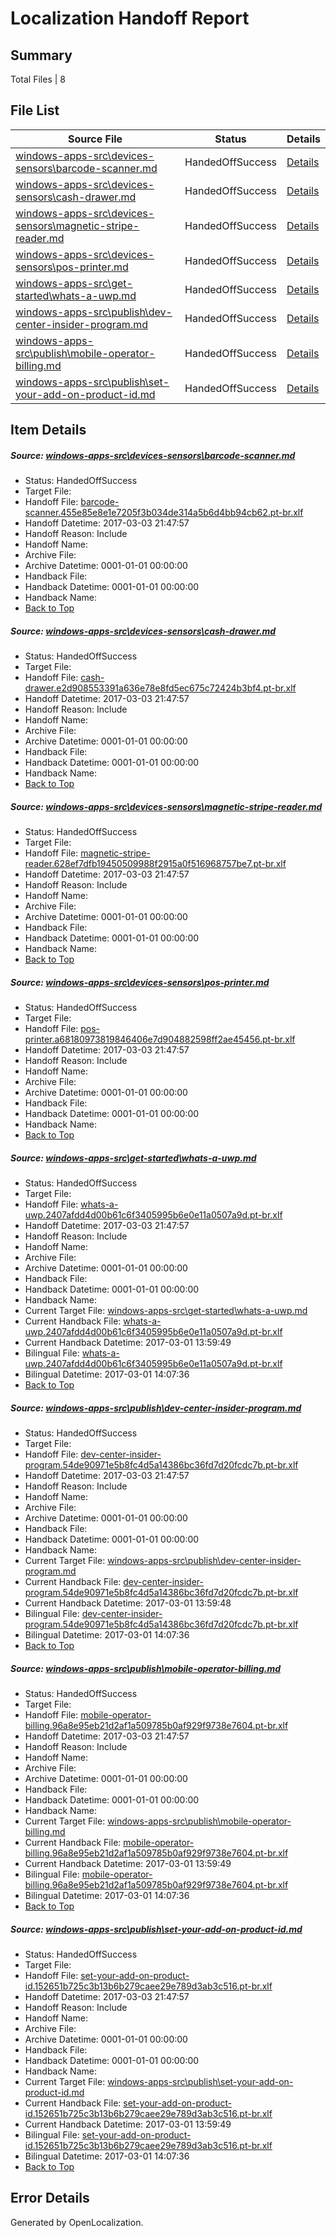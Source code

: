 # <a name='report-top'></a> Localization Handoff Report

## Summary
 Total Files | 8

## File List
 Source File | Status | Details 
 ----------- | ------ | ------- 
 [windows-apps-src\devices-sensors\barcode-scanner.md](https://cpubwin.visualstudio.com/windows-uwp/_git/windows-uwp/commit/06c177756c8e4b343157286a4bb0e0f70ac490f6?path=windows-apps-src%2Fdevices-sensors%2Fbarcode-scanner.md&_a=contents) | HandedOffSuccess | [Details](#8d9ef9bc08fa666c2af1348450f7a5fb0a0c7b652417)
 [windows-apps-src\devices-sensors\cash-drawer.md](https://cpubwin.visualstudio.com/windows-uwp/_git/windows-uwp/commit/06c177756c8e4b343157286a4bb0e0f70ac490f6?path=windows-apps-src%2Fdevices-sensors%2Fcash-drawer.md&_a=contents) | HandedOffSuccess | [Details](#376272356cf720ddd9519f0077e771a1016abb1e2423)
 [windows-apps-src\devices-sensors\magnetic-stripe-reader.md](https://cpubwin.visualstudio.com/windows-uwp/_git/windows-uwp/commit/06c177756c8e4b343157286a4bb0e0f70ac490f6?path=windows-apps-src%2Fdevices-sensors%2Fmagnetic-stripe-reader.md&_a=contents) | HandedOffSuccess | [Details](#a11fe7a63c0444ac986e7bfe0d50472249e5196e2500)
 [windows-apps-src\devices-sensors\pos-printer.md](https://cpubwin.visualstudio.com/windows-uwp/_git/windows-uwp/commit/06c177756c8e4b343157286a4bb0e0f70ac490f6?path=windows-apps-src%2Fdevices-sensors%2Fpos-printer.md&_a=contents) | HandedOffSuccess | [Details](#d8340af651157bb6fae82785812f259c16d0a6c02505)
 [windows-apps-src\get-started\whats-a-uwp.md](https://cpubwin.visualstudio.com/windows-uwp/_git/windows-uwp/commit/06c177756c8e4b343157286a4bb0e0f70ac490f6?path=windows-apps-src%2Fget-started%2Fwhats-a-uwp.md&_a=contents) | HandedOffSuccess | [Details](#3fb6562d08cbcefec5277f938fc00570210d7aa43085)
 [windows-apps-src\publish\dev-center-insider-program.md](https://cpubwin.visualstudio.com/windows-uwp/_git/windows-uwp/commit/06c177756c8e4b343157286a4bb0e0f70ac490f6?path=windows-apps-src%2Fpublish%2Fdev-center-insider-program.md&_a=contents) | HandedOffSuccess | [Details](#dd547cd0abe208cfc1b38eb01fa64c5e8f5e0f1b4833)
 [windows-apps-src\publish\mobile-operator-billing.md](https://cpubwin.visualstudio.com/windows-uwp/_git/windows-uwp/commit/06c177756c8e4b343157286a4bb0e0f70ac490f6?path=windows-apps-src%2Fpublish%2Fmobile-operator-billing.md&_a=contents) | HandedOffSuccess | [Details](#5d3dbe205fd3f4260f761d9372a573fe568b36384868)
 [windows-apps-src\publish\set-your-add-on-product-id.md](https://cpubwin.visualstudio.com/windows-uwp/_git/windows-uwp/commit/06c177756c8e4b343157286a4bb0e0f70ac490f6?path=windows-apps-src%2Fpublish%2Fset-your-add-on-product-id.md&_a=contents) | HandedOffSuccess | [Details](#d0ed5dfabf430b578bfb3e922ca3b1fc6e955aa54893)

## Item Details
##### <a name='8d9ef9bc08fa666c2af1348450f7a5fb0a0c7b652417'></a> Source: [windows-apps-src\devices-sensors\barcode-scanner.md](https://cpubwin.visualstudio.com/windows-uwp/_git/windows-uwp/commit/06c177756c8e4b343157286a4bb0e0f70ac490f6?path=windows-apps-src%2Fdevices-sensors%2Fbarcode-scanner.md&_a=contents)
* Status: HandedOffSuccess
* Target File: 
* Handoff File: [barcode-scanner.455e85e8e1e7205f3b034de314a5b6d4bb94cb62.pt-br.xlf](https://cpubwin.visualstudio.com/windows-uwp/_git/WDCLib.handoff/commit/d708728415bfa748fdcf14d0176f913134e05ebd?path=ol-handoff%2Fcpubwin%2Fwindows-uwp.pt-br%2Fmaster%2Fbarcode-scanner.455e85e8e1e7205f3b034de314a5b6d4bb94cb62.pt-br.xlf&_a=contents)
* Handoff Datetime: 2017-03-03 21:47:57
* Handoff Reason: Include
* Handoff Name: 
* Archive File: 
* Archive Datetime: 0001-01-01 00:00:00
* Handback File: 
* Handback Datetime: 0001-01-01 00:00:00
* Handback Name: 
* [Back to Top](#report-top)

##### <a name='376272356cf720ddd9519f0077e771a1016abb1e2423'></a> Source: [windows-apps-src\devices-sensors\cash-drawer.md](https://cpubwin.visualstudio.com/windows-uwp/_git/windows-uwp/commit/06c177756c8e4b343157286a4bb0e0f70ac490f6?path=windows-apps-src%2Fdevices-sensors%2Fcash-drawer.md&_a=contents)
* Status: HandedOffSuccess
* Target File: 
* Handoff File: [cash-drawer.e2d908553391a636e78e8fd5ec675c72424b3bf4.pt-br.xlf](https://cpubwin.visualstudio.com/windows-uwp/_git/WDCLib.handoff/commit/d708728415bfa748fdcf14d0176f913134e05ebd?path=ol-handoff%2Fcpubwin%2Fwindows-uwp.pt-br%2Fmaster%2Fcash-drawer.e2d908553391a636e78e8fd5ec675c72424b3bf4.pt-br.xlf&_a=contents)
* Handoff Datetime: 2017-03-03 21:47:57
* Handoff Reason: Include
* Handoff Name: 
* Archive File: 
* Archive Datetime: 0001-01-01 00:00:00
* Handback File: 
* Handback Datetime: 0001-01-01 00:00:00
* Handback Name: 
* [Back to Top](#report-top)

##### <a name='a11fe7a63c0444ac986e7bfe0d50472249e5196e2500'></a> Source: [windows-apps-src\devices-sensors\magnetic-stripe-reader.md](https://cpubwin.visualstudio.com/windows-uwp/_git/windows-uwp/commit/06c177756c8e4b343157286a4bb0e0f70ac490f6?path=windows-apps-src%2Fdevices-sensors%2Fmagnetic-stripe-reader.md&_a=contents)
* Status: HandedOffSuccess
* Target File: 
* Handoff File: [magnetic-stripe-reader.628ef7dfb19450509988f2915a0f516968757be7.pt-br.xlf](https://cpubwin.visualstudio.com/windows-uwp/_git/WDCLib.handoff/commit/d708728415bfa748fdcf14d0176f913134e05ebd?path=ol-handoff%2Fcpubwin%2Fwindows-uwp.pt-br%2Fmaster%2Fmagnetic-stripe-reader.628ef7dfb19450509988f2915a0f516968757be7.pt-br.xlf&_a=contents)
* Handoff Datetime: 2017-03-03 21:47:57
* Handoff Reason: Include
* Handoff Name: 
* Archive File: 
* Archive Datetime: 0001-01-01 00:00:00
* Handback File: 
* Handback Datetime: 0001-01-01 00:00:00
* Handback Name: 
* [Back to Top](#report-top)

##### <a name='d8340af651157bb6fae82785812f259c16d0a6c02505'></a> Source: [windows-apps-src\devices-sensors\pos-printer.md](https://cpubwin.visualstudio.com/windows-uwp/_git/windows-uwp/commit/06c177756c8e4b343157286a4bb0e0f70ac490f6?path=windows-apps-src%2Fdevices-sensors%2Fpos-printer.md&_a=contents)
* Status: HandedOffSuccess
* Target File: 
* Handoff File: [pos-printer.a68180973819846406e7d904882598ff2ae45456.pt-br.xlf](https://cpubwin.visualstudio.com/windows-uwp/_git/WDCLib.handoff/commit/d708728415bfa748fdcf14d0176f913134e05ebd?path=ol-handoff%2Fcpubwin%2Fwindows-uwp.pt-br%2Fmaster%2Fpos-printer.a68180973819846406e7d904882598ff2ae45456.pt-br.xlf&_a=contents)
* Handoff Datetime: 2017-03-03 21:47:57
* Handoff Reason: Include
* Handoff Name: 
* Archive File: 
* Archive Datetime: 0001-01-01 00:00:00
* Handback File: 
* Handback Datetime: 0001-01-01 00:00:00
* Handback Name: 
* [Back to Top](#report-top)

##### <a name='3fb6562d08cbcefec5277f938fc00570210d7aa43085'></a> Source: [windows-apps-src\get-started\whats-a-uwp.md](https://cpubwin.visualstudio.com/windows-uwp/_git/windows-uwp/commit/06c177756c8e4b343157286a4bb0e0f70ac490f6?path=windows-apps-src%2Fget-started%2Fwhats-a-uwp.md&_a=contents)
* Status: HandedOffSuccess
* Target File: 
* Handoff File: [whats-a-uwp.2407afdd4d00b61c6f3405995b6e0e11a0507a9d.pt-br.xlf](https://cpubwin.visualstudio.com/windows-uwp/_git/WDCLib.handoff/commit/d708728415bfa748fdcf14d0176f913134e05ebd?path=ol-handoff%2Fcpubwin%2Fwindows-uwp.pt-br%2Fmaster%2Fwhats-a-uwp.2407afdd4d00b61c6f3405995b6e0e11a0507a9d.pt-br.xlf&_a=contents)
* Handoff Datetime: 2017-03-03 21:47:57
* Handoff Reason: Include
* Handoff Name: 
* Archive File: 
* Archive Datetime: 0001-01-01 00:00:00
* Handback File: 
* Handback Datetime: 0001-01-01 00:00:00
* Handback Name: 
* Current Target File: [windows-apps-src\get-started\whats-a-uwp.md](https://cpubwin.visualstudio.com/windows-uwp/_git/windows-uwp.pt-br/commit/9e31125fc05900a60ccce8bc2658c0497312cadf?path=windows-apps-src%2Fget-started%2Fwhats-a-uwp.md&_a=contents)
* Current Handback File: [whats-a-uwp.2407afdd4d00b61c6f3405995b6e0e11a0507a9d.pt-br.xlf](https://cpubwin.visualstudio.com/windows-uwp/_git/WDCLib.handback/commit/32a237ab5a68ab9f9652c47835fa1a41c87d8221?path=ol-handback%2Fcpubwin%2Fwindows-uwp.pt-br%2Fmaster%2Fwhats-a-uwp.2407afdd4d00b61c6f3405995b6e0e11a0507a9d.pt-br.xlf&_a=contents)
* Current Handback Datetime: 2017-03-01 13:59:49
* Bilingual File: [whats-a-uwp.2407afdd4d00b61c6f3405995b6e0e11a0507a9d.pt-br.xlf](https://cpubwin.visualstudio.com/windows-uwp/_git/WDCLib.handback/commit/32a237ab5a68ab9f9652c47835fa1a41c87d8221?path=ol-handback%2Fcpubwin%2Fwindows-uwp.pt-br%2Fmaster%2Fwhats-a-uwp.2407afdd4d00b61c6f3405995b6e0e11a0507a9d.pt-br.xlf&_a=contents)
* Bilingual Datetime: 2017-03-01 14:07:36
* [Back to Top](#report-top)

##### <a name='dd547cd0abe208cfc1b38eb01fa64c5e8f5e0f1b4833'></a> Source: [windows-apps-src\publish\dev-center-insider-program.md](https://cpubwin.visualstudio.com/windows-uwp/_git/windows-uwp/commit/06c177756c8e4b343157286a4bb0e0f70ac490f6?path=windows-apps-src%2Fpublish%2Fdev-center-insider-program.md&_a=contents)
* Status: HandedOffSuccess
* Target File: 
* Handoff File: [dev-center-insider-program.54de90971e5b8fc4d5a14386bc36fd7d20fcdc7b.pt-br.xlf](https://cpubwin.visualstudio.com/windows-uwp/_git/WDCLib.handoff/commit/d708728415bfa748fdcf14d0176f913134e05ebd?path=ol-handoff%2Fcpubwin%2Fwindows-uwp.pt-br%2Fmaster%2Fdev-center-insider-program.54de90971e5b8fc4d5a14386bc36fd7d20fcdc7b.pt-br.xlf&_a=contents)
* Handoff Datetime: 2017-03-03 21:47:57
* Handoff Reason: Include
* Handoff Name: 
* Archive File: 
* Archive Datetime: 0001-01-01 00:00:00
* Handback File: 
* Handback Datetime: 0001-01-01 00:00:00
* Handback Name: 
* Current Target File: [windows-apps-src\publish\dev-center-insider-program.md](https://cpubwin.visualstudio.com/windows-uwp/_git/windows-uwp.pt-br/commit/9e31125fc05900a60ccce8bc2658c0497312cadf?path=windows-apps-src%2Fpublish%2Fdev-center-insider-program.md&_a=contents)
* Current Handback File: [dev-center-insider-program.54de90971e5b8fc4d5a14386bc36fd7d20fcdc7b.pt-br.xlf](https://cpubwin.visualstudio.com/windows-uwp/_git/WDCLib.handback/commit/32a237ab5a68ab9f9652c47835fa1a41c87d8221?path=ol-handback%2Fcpubwin%2Fwindows-uwp.pt-br%2Fmaster%2Fdev-center-insider-program.54de90971e5b8fc4d5a14386bc36fd7d20fcdc7b.pt-br.xlf&_a=contents)
* Current Handback Datetime: 2017-03-01 13:59:48
* Bilingual File: [dev-center-insider-program.54de90971e5b8fc4d5a14386bc36fd7d20fcdc7b.pt-br.xlf](https://cpubwin.visualstudio.com/windows-uwp/_git/WDCLib.handback/commit/32a237ab5a68ab9f9652c47835fa1a41c87d8221?path=ol-handback%2Fcpubwin%2Fwindows-uwp.pt-br%2Fmaster%2Fdev-center-insider-program.54de90971e5b8fc4d5a14386bc36fd7d20fcdc7b.pt-br.xlf&_a=contents)
* Bilingual Datetime: 2017-03-01 14:07:36
* [Back to Top](#report-top)

##### <a name='5d3dbe205fd3f4260f761d9372a573fe568b36384868'></a> Source: [windows-apps-src\publish\mobile-operator-billing.md](https://cpubwin.visualstudio.com/windows-uwp/_git/windows-uwp/commit/06c177756c8e4b343157286a4bb0e0f70ac490f6?path=windows-apps-src%2Fpublish%2Fmobile-operator-billing.md&_a=contents)
* Status: HandedOffSuccess
* Target File: 
* Handoff File: [mobile-operator-billing.96a8e95eb21d2af1a509785b0af929f9738e7604.pt-br.xlf](https://cpubwin.visualstudio.com/windows-uwp/_git/WDCLib.handoff/commit/d708728415bfa748fdcf14d0176f913134e05ebd?path=ol-handoff%2Fcpubwin%2Fwindows-uwp.pt-br%2Fmaster%2Fmobile-operator-billing.96a8e95eb21d2af1a509785b0af929f9738e7604.pt-br.xlf&_a=contents)
* Handoff Datetime: 2017-03-03 21:47:57
* Handoff Reason: Include
* Handoff Name: 
* Archive File: 
* Archive Datetime: 0001-01-01 00:00:00
* Handback File: 
* Handback Datetime: 0001-01-01 00:00:00
* Handback Name: 
* Current Target File: [windows-apps-src\publish\mobile-operator-billing.md](https://cpubwin.visualstudio.com/windows-uwp/_git/windows-uwp.pt-br/commit/9e31125fc05900a60ccce8bc2658c0497312cadf?path=windows-apps-src%2Fpublish%2Fmobile-operator-billing.md&_a=contents)
* Current Handback File: [mobile-operator-billing.96a8e95eb21d2af1a509785b0af929f9738e7604.pt-br.xlf](https://cpubwin.visualstudio.com/windows-uwp/_git/WDCLib.handback/commit/32a237ab5a68ab9f9652c47835fa1a41c87d8221?path=ol-handback%2Fcpubwin%2Fwindows-uwp.pt-br%2Fmaster%2Fmobile-operator-billing.96a8e95eb21d2af1a509785b0af929f9738e7604.pt-br.xlf&_a=contents)
* Current Handback Datetime: 2017-03-01 13:59:49
* Bilingual File: [mobile-operator-billing.96a8e95eb21d2af1a509785b0af929f9738e7604.pt-br.xlf](https://cpubwin.visualstudio.com/windows-uwp/_git/WDCLib.handback/commit/32a237ab5a68ab9f9652c47835fa1a41c87d8221?path=ol-handback%2Fcpubwin%2Fwindows-uwp.pt-br%2Fmaster%2Fmobile-operator-billing.96a8e95eb21d2af1a509785b0af929f9738e7604.pt-br.xlf&_a=contents)
* Bilingual Datetime: 2017-03-01 14:07:36
* [Back to Top](#report-top)

##### <a name='d0ed5dfabf430b578bfb3e922ca3b1fc6e955aa54893'></a> Source: [windows-apps-src\publish\set-your-add-on-product-id.md](https://cpubwin.visualstudio.com/windows-uwp/_git/windows-uwp/commit/06c177756c8e4b343157286a4bb0e0f70ac490f6?path=windows-apps-src%2Fpublish%2Fset-your-add-on-product-id.md&_a=contents)
* Status: HandedOffSuccess
* Target File: 
* Handoff File: [set-your-add-on-product-id.152651b725c3b13b6b279caee29e789d3ab3c516.pt-br.xlf](https://cpubwin.visualstudio.com/windows-uwp/_git/WDCLib.handoff/commit/d708728415bfa748fdcf14d0176f913134e05ebd?path=ol-handoff%2Fcpubwin%2Fwindows-uwp.pt-br%2Fmaster%2Fset-your-add-on-product-id.152651b725c3b13b6b279caee29e789d3ab3c516.pt-br.xlf&_a=contents)
* Handoff Datetime: 2017-03-03 21:47:57
* Handoff Reason: Include
* Handoff Name: 
* Archive File: 
* Archive Datetime: 0001-01-01 00:00:00
* Handback File: 
* Handback Datetime: 0001-01-01 00:00:00
* Handback Name: 
* Current Target File: [windows-apps-src\publish\set-your-add-on-product-id.md](https://cpubwin.visualstudio.com/windows-uwp/_git/windows-uwp.pt-br/commit/9e31125fc05900a60ccce8bc2658c0497312cadf?path=windows-apps-src%2Fpublish%2Fset-your-add-on-product-id.md&_a=contents)
* Current Handback File: [set-your-add-on-product-id.152651b725c3b13b6b279caee29e789d3ab3c516.pt-br.xlf](https://cpubwin.visualstudio.com/windows-uwp/_git/WDCLib.handback/commit/32a237ab5a68ab9f9652c47835fa1a41c87d8221?path=ol-handback%2Fcpubwin%2Fwindows-uwp.pt-br%2Fmaster%2Fset-your-add-on-product-id.152651b725c3b13b6b279caee29e789d3ab3c516.pt-br.xlf&_a=contents)
* Current Handback Datetime: 2017-03-01 13:59:49
* Bilingual File: [set-your-add-on-product-id.152651b725c3b13b6b279caee29e789d3ab3c516.pt-br.xlf](https://cpubwin.visualstudio.com/windows-uwp/_git/WDCLib.handback/commit/32a237ab5a68ab9f9652c47835fa1a41c87d8221?path=ol-handback%2Fcpubwin%2Fwindows-uwp.pt-br%2Fmaster%2Fset-your-add-on-product-id.152651b725c3b13b6b279caee29e789d3ab3c516.pt-br.xlf&_a=contents)
* Bilingual Datetime: 2017-03-01 14:07:36
* [Back to Top](#report-top)


## Error Details

Generated by OpenLocalization.
